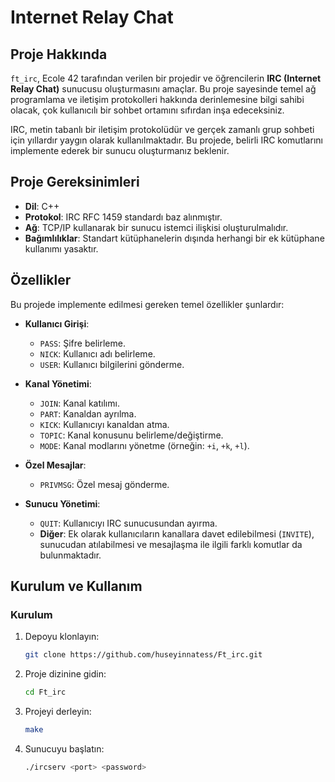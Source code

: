 # Internet Relay Chat

## Proje Hakkında

`ft_irc`, Ecole 42 tarafından verilen bir projedir ve öğrencilerin **IRC (Internet Relay Chat)** sunucusu oluşturmasını amaçlar. Bu proje sayesinde temel ağ programlama ve iletişim protokolleri hakkında derinlemesine bilgi sahibi olacak, çok kullanıcılı bir sohbet ortamını sıfırdan inşa edeceksiniz.

IRC, metin tabanlı bir iletişim protokolüdür ve gerçek zamanlı grup sohbeti için yıllardır yaygın olarak kullanılmaktadır. Bu projede, belirli IRC komutlarını implemente ederek bir sunucu oluşturmanız beklenir.

## Proje Gereksinimleri

- **Dil**: C++
- **Protokol**: IRC RFC 1459 standardı baz alınmıştır.
- **Ağ**: TCP/IP kullanarak bir sunucu istemci ilişkisi oluşturulmalıdır.
- **Bağımlılıklar**: Standart kütüphanelerin dışında herhangi bir ek kütüphane kullanımı yasaktır.

## Özellikler

Bu projede implemente edilmesi gereken temel özellikler şunlardır:

- **Kullanıcı Girişi**:
  - `PASS`: Şifre belirleme.
  - `NICK`: Kullanıcı adı belirleme.
  - `USER`: Kullanıcı bilgilerini gönderme.

- **Kanal Yönetimi**:
  - `JOIN`: Kanal katılımı.
  - `PART`: Kanaldan ayrılma.
  - `KICK`: Kullanıcıyı kanaldan atma.
  - `TOPIC`: Kanal konusunu belirleme/değiştirme.
  - `MODE`: Kanal modlarını yönetme (örneğin: `+i`, `+k`, `+l`).

- **Özel Mesajlar**:
  - `PRIVMSG`: Özel mesaj gönderme.

- **Sunucu Yönetimi**:
  - `QUIT`: Kullanıcıyı IRC sunucusundan ayırma.
  - **Diğer**: Ek olarak kullanıcıların kanallara davet edilebilmesi (`INVITE`), sunucudan atılabilmesi ve mesajlaşma ile ilgili farklı komutlar da bulunmaktadır.

## Kurulum ve Kullanım

### Kurulum

1. Depoyu klonlayın:

   ```bash
   git clone https://github.com/huseyinnatess/Ft_irc.git

2. Proje dizinine gidin:

   ```bash
   cd Ft_irc

3. Projeyi derleyin:

   ```bash
   make

4. Sunucuyu başlatın:

   ```bash
   ./ircserv <port> <password>
